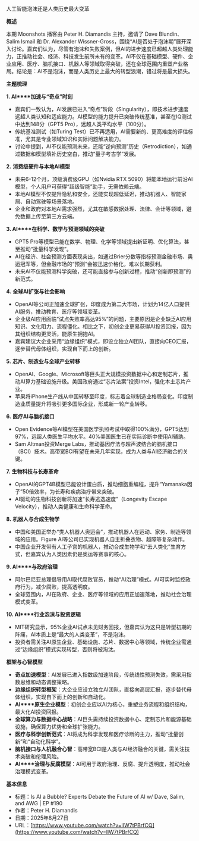 人工智能泡沫还是人类历史最大变革

  

**概述**

  

本期 Moonshots 播客由 Peter H. Diamandis 主持，邀请了 Dave Blundin、Salim Ismail 和 Dr. Alexander Wissner-Gross，围绕“AI是否处于泡沫期”展开深入讨论。嘉宾们认为，尽管有泡沫和失败案例，但AI的进步速度已超越人类处理能力，正推动社会、经济、科技发生前所未有的变革。AI不仅在基础模型、硬件、企业应用、医疗、脑机接口、机器人等领域取得突破，还在全球范围内重塑产业格局。结论是：AI不是泡沫，而是人类历史上最大的转型浪潮，错过将是最大损失。

  

**主题梳理**

  

**1. AI****加速与“奇点”时刻**

- 嘉宾们一致认为，AI发展已进入“奇点”阶段（Singularity），即技术进步速度远超人类认知和适应能力。AI模型的能力提升已突破传统基准，甚至在IQ测试中达到148分（GPT5 Pro），远超人类平均水平（100分）。
- 传统基准测试（如Turing Test）已不再适用，AI需要新的、更高难度的评估标准，尤其是专业领域知识和实际问题解决能力。
- 讨论中提到，AI不仅能预测未来，还能“逆向预测”历史（Retrodiction），如通过数据和模型填补历史空白，推动“量子考古学”发展。

  

**2.** **消费级硬件与本地****AI****模型**

- 未来6-12个月，顶级消费级GPU（如Nvidia RTX 5090）将能本地运行前沿AI模型，个人用户可获得“超级智能”助手，无需依赖云端。
- 本地AI模型不仅提升隐私和安全，还能实现超低延迟，推动机器人、智能家居、自动驾驶等场景落地。
- 企业和政府对本地AI需求强烈，尤其在敏感数据处理、法律、会计等领域，避免数据上传至第三方云端。

  

**3. AI****在科学、数学与预测领域的突破**

- GPT5 Pro等模型已能在数学、物理、化学等领域提出新证明、优化算法，甚至推动“批量科学发现”。
- AI在经济、社会预测方面表现突出，如通过Brier分数等指标预测金融市场、奥运冠军等，但金融市场的“预测”会被迅速价格化，难以长期获利。
- 未来AI不仅能预测科学突破，还可能直接参与创新过程，推动“创新即预测”的新范式。

  

**4.** **全球****AI****扩张与社会影响**

- OpenAI等公司正加速全球扩张，印度成为第二大市场，计划为14亿人口提供AI服务，推动教育、医疗等领域变革。
- 企业级AI应用面临“试点失败率高达95%”的问题，主要原因是企业缺乏AI应用知识、文化阻力、流程僵化。相比之下，初创企业更易获得AI投资回报，因为其组织结构更灵活，能原生拥抱AI。
- 嘉宾建议大企业采用“边缘组织”模式，即设立独立AI团队，直接向CEO汇报，逐步替代母体组织，实现自下而上的创新。

  

**5.** **芯片、制造业与全球产业转移**

- OpenAI、Google、Microsoft等巨头正大规模投资数据中心和定制芯片，推动AI算力基础设施升级。美国政府通过“芯片法案”投资Intel，强化本土芯片产业。
- 苹果将iPhone生产线从中国转移至印度，标志着全球制造业格局变化。印度制造业质量提升将吸引更多国际企业，形成新一轮产业转移。

  

**6.** **医疗****AI****与脑机接口**

- Open Evidence等AI模型在美国医学执照考试中取得100%满分，GPT5达到97%，远超人类医生平均水平。40%美国医生已在实际诊断中使用AI辅助。
- Sam Altman投资Merge Labs，推动基因疗法与超声波结合的脑机接口（BCI）技术。高带宽BCI有望在未来几年实现，成为人类与AI经济融合的关键。

  

**7.** **生物科技与长寿革命**

- OpenAI的GPT4B模型已能设计蛋白质，推动细胞重编程，提升“Yamanaka因子”50倍效率，为长寿和疾病治疗带来突破。
- AI驱动的生物科技创新将加速“长寿逃逸速度”（Longevity Escape Velocity），推动人类健康和生命科学革命。

  

**8.** **机器人与合成生物学**

- 中国和美国正举办“类人机器人奥运会”，推动机器人在运动、家务、制造等领域的应用。Figure AI等公司已实现机器人自主折叠衣物、越障等复杂动作。
- 中国企业开发带有人工子宫的机器人，推动合成生物学和“去人类化”生育方式，但嘉宾认为人类因素仍是奥运等赛事的核心。

  

**9. AI****与政府治理**

- 阿尔巴尼亚总理倡导用AI取代腐败官员，推动“AI治理”模式。AI可实时监控政府行为，减少腐败，提高透明度。
- 全球范围内，AI在政府、企业、医疗等领域的应用正加速落地，推动社会治理模式变革。

  

**10. AI****行业泡沫与投资逻辑**

- MIT研究显示，95%企业AI试点未见财务回报，但嘉宾认为这只是转型初期的阵痛，AI本质上是“最大的人类变革”，不是泡沫。
- 投资者需关注AI原生企业、基础设施、芯片、数据中心等领域，传统企业需通过“边缘组织”模式实现转型，否则将被淘汰。

  

**框架与心智模型**

- **奇点加速模型**：AI发展已进入指数级加速阶段，传统线性预测失效，需采用指数思维和动态调整策略。
- **边缘组织转型框架**：大企业应设立独立AI团队，直接向高层汇报，逐步替代母体组织，实现自下而上的创新和自动化。
- **AI****原生企业模型**：初创企业应以AI为核心，重塑业务流程和组织结构，最大化AI投资回报。
- **全球算力与数据中心战略**：AI巨头需持续投资数据中心、定制芯片和能源基础设施，确保算力优势和全球扩张能力。
- **医疗与科学创新范式**：AI将成为科学发现和医疗诊断的主力，推动“批量创新”和“自动化科学”。
- **脑机接口与人机融合心智**：高带宽BCI是人类与AI经济融合的关键，需关注技术突破和伦理风险。
- **AI****治理与反腐模型**：AI可用于政府治理、反腐、提升透明度，推动社会治理模式变革。

  

**基本信息**

- 标题：Is AI a Bubble? Experts Debate the Future of AI w/ Dave, Salim, and AWG | EP #190
- 作者：Peter H. Diamandis
- 日期：2025年8月27日
- URL：[https://www.youtube.com/watch?v=lIW7tPBrfCQ](https://www.youtube.com/watch?v=lIW7tPBrfCQ)